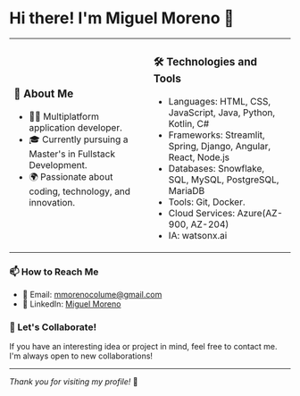 # Hi there! I'm Miguel Moreno 👋

<table>
<tr>
<td>

### 🚀 About Me
- 👨‍💻 Multiplatform application developer.
- 🎓 Currently pursuing a Master's in Fullstack Development.
- 🌍 Passionate about coding, technology, and innovation.

</td>
<td>

### 🛠️ Technologies and Tools
- Languages: HTML, CSS, JavaScript, Java, Python, Kotlin, C#
- Frameworks: Streamlit, Spring, Django, Angular, React, Node.js
- Databases: Snowflake, SQL, MySQL, PostgreSQL, MariaDB
- Tools: Git, Docker.
- Cloud Services: Azure(AZ-900, AZ-204)
- IA: watsonx.ai

</td>
</tr>
</table>

### 📫 How to Reach Me
- 📧 Email: [mmorenocolume@gmail.com](mailto:mmorenocolume@gmail.com)
- 💼 LinkedIn: [Miguel Moreno](https://www.linkedin.com/in/miguel-moreno-colum%C3%A9-05958b2aa/)

### 🤝 Let's Collaborate!
If you have an interesting idea or project in mind, feel free to contact me. I'm always open to new collaborations!

---

_Thank you for visiting my profile!_ 🌟
